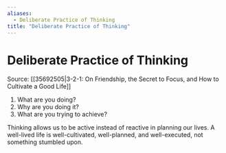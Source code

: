 ```yaml
---
aliases:
  - Deliberate Practice of Thinking
title: "Deliberate Practice of Thinking"
---
```


# Deliberate Practice of Thinking

Source: [[35692505|3-2-1: On Friendship, the Secret to Focus, and How to Cultivate a Good Life]]

1. What are you doing?
2. Why are you doing it?
3. What are you trying to achieve?

Thinking allows us to be active instead of reactive in planning our lives. A well-lived life is well-cultivated, well-planned, and well-executed, not something stumbled upon.